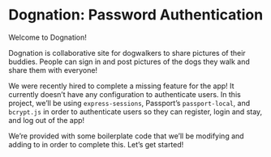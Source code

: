 # Dognation: Password Authentication

Welcome to Dognation!

Dognation is collaborative site for dogwalkers to share pictures of their buddies. People can sign in and post pictures of the dogs they walk and share them with everyone!

We were recently hired to complete a missing feature for the app! It currently doesn’t have any configuration to authenticate users. In this project, we’ll be using `express-sessions`, Passport’s `passport-local`, and `bcrypt.js` in order to authenticate users so they can register, login and stay, and log out of the app!

We’re provided with some boilerplate code that we’ll be modifying and adding to in order to complete this. Let’s get started!
